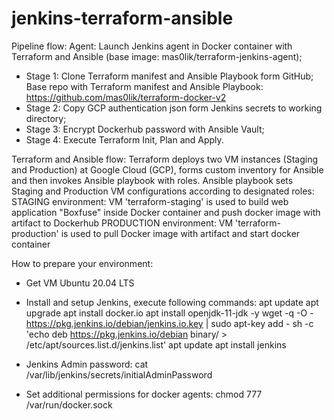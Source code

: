 # jenkins-terraform-ansible
Pipeline flow:
Agent: Launch Jenkins agent in Docker container with Terraform and Ansible (base image: mas0lik/terraform-jenkins-agent);
- Stage 1: Clone Terraform manifest and Ansible Playbook form GitHub;
Base repo with Terraform manifest and Ansible Playbook: https://github.com/mas0lik/terraform-docker-v2
- Stage 2: Copy GCP authentication json form Jenkins secrets to working directory;
- Stage 3: Encrypt Dockerhub password with Ansible Vault;
- Stage 4: Execute Terraform Init, Plan and Apply.

Terraform and Ansible flow:
Terraform deploys two VM instances (Staging and Production) at Google Cloud (GCP), forms custom inventory for Ansible
and then invokes Ansible playbook with roles.
Ansible playbook sets Staging and Production VM configurations according to designated roles:
STAGING environment: VM 'terraform-staging' is used to build web application "Boxfuse" inside Docker container
and push docker image with artifact to Dockerhub
PRODUCTION environment: VM 'terraform-production' is used to pull Docker image with artifact and start docker container

How to prepare your environment:
- Get VM Ubuntu 20.04 LTS
- Install and setup Jenkins, execute following commands:
apt update
apt upgrade
apt install docker.io
apt install openjdk-11-jdk -y
wget -q -O - https://pkg.jenkins.io/debian/jenkins.io.key | sudo apt-key add -
sh -c 'echo deb https://pkg.jenkins.io/debian binary/ > \
      /etc/apt/sources.list.d/jenkins.list'
apt update
apt install jenkins

- Jenkins Admin password:
cat /var/lib/jenkins/secrets/initialAdminPassword

- Set additional permissions for docker agents:
chmod 777 /var/run/docker.sock

